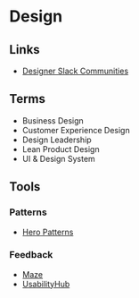 # Design

<!--
https://rideshur.com/
-->

## Links

- [Designer Slack Communities](https://designerslack.community/)

## Terms

- Business Design
- Customer Experience Design
- Design Leadership
- Lean Product Design
- UI & Design System

## Tools

### Patterns

- [Hero Patterns](https://heropatterns.com/)

### Feedback

- [Maze](https://maze.co/)
- [UsabilityHub](https://usabilityhub.com/)
